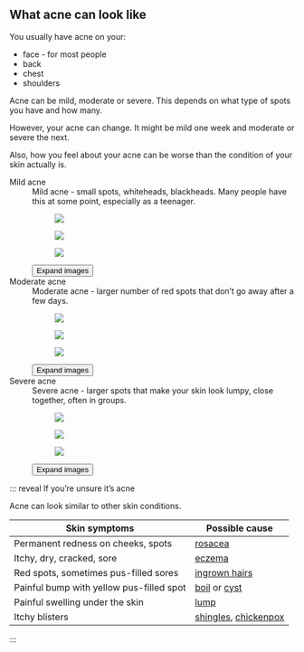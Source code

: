 ## What acne can look like 

You usually have acne on your: 

- face - for most people
- back
- chest 
- shoulders

Acne can be mild, moderate or severe. This depends on what type of spots you have and how many. 

However, your acne can change. It might be mild one week and moderate or severe the next. 

Also, how you feel about your acne can be worse than the condition of your skin actually is. 

<dl>

<dt>Mild acne</dt>
<dd>Mild acne - small spots, whiteheads, blackheads. Many people have this at some point, especially as a teenager.</dd>
<dd>
  <article class="figure-list is-collapsed no-captions" id="acne-mild">
    <div class="figure-list__body figure-list--preview">
      <div class="figure-list--col two-thirds">
        <figure id="acne-mild-1" class="figure-list__figure">
          <img src="/images/acne/acne-mild-3_640.jpg" />
        </figure>
      </div>
      <div class="figure-list--col one-third">
        <figure id="acne-mild-2" class="figure-list__figure">
          <img src="/images/acne/acne-mild-1_640.jpg" />
        </figure>
        <figure id="acne-mild-3" class="figure-list__figure">
          <img src="/images/acne/acne-mild-2_640.jpg" />
        </figure>
      </div>
    </div>
    <button type="button" class="figure-list__btn">Expand images</button>
  </article>
</dd>

<dt>Moderate acne</dt>
<dd>Moderate acne - larger number of red spots that don’t go away after a few days.</dd>
<dd>
  <article class="figure-list is-collapsed no-captions" id="acne-moderate">
    <div class="figure-list__body figure-list--preview">
      <div class="figure-list--col two-thirds">
        <figure id="acne-moderate-1" class="figure-list__figure">
          <img src="/images/acne/acne-moderate-3_640.jpg" />
        </figure>
      </div>
      <div class="figure-list--col one-third">
        <figure id="acne-moderate-2" class="figure-list__figure">
          <img src="/images/acne/acne-moderate-2_640.jpg" />
        </figure>
        <figure id="acne-moderate-3" class="figure-list__figure">
          <img src="/images/acne/acne-moderate-1_640.jpg" />
        </figure>
      </div>
    </div>
    <button type="button" class="figure-list__btn">Expand images</button>
  </article>
</dd>

<dt>Severe acne</dt>
<dd>Severe acne - larger spots that make your skin look lumpy, close together, often in groups.</dd>
  <dd>
    <article class="figure-list is-collapsed no-captions" id="acne-severe">
      <div class="figure-list__body figure-list--preview">
        <div class="figure-list--col two-thirds">
          <figure id="acne-severe-1" class="figure-list__figure">
            <img src="/images/acne/acne-severe-2_640.jpg" />
          </figure>
        </div>
        <div class="figure-list--col one-third">
          <figure id="acne-severe-2" class="figure-list__figure">
            <img src="/images/acne/acne-severe-1_640.jpg" />
          </figure>
          <figure id="acne-severe-3" class="figure-list__figure">
            <img src="/images/acne/acne-severe-3_640.jpg" />
          </figure>
        </div>
      </div>
      <button type="button" class="figure-list__btn">Expand images</button>
    </article>
  </dd>
</dl>

::: reveal If you’re unsure it’s acne

Acne can look similar to other skin conditions.

| Skin symptoms | Possible cause | 
| -------- | -------- |
| Permanent redness on cheeks, spots | [rosacea](http://www.nhs.uk/Conditions/Rosacea/Pages/Introduction.aspx) 
| Itchy, dry, cracked, sore | [eczema](http://www.nhs.uk/Conditions/Eczema-(atopic)/Pages/Introduction.aspx) | 
| Red spots, sometimes pus-filled sores | [ingrown hairs](http://www.nhs.uk/conditions/ingrown-hairs/Pages/Introduction.aspx) | 
| Painful bump with yellow pus-filled spot | [boil](http://www.nhs.uk/conditions/Boils/Pages/Introduction.aspx) or [cyst](http://www.nhs.uk/conditions/skin-cyst/Pages/Introduction.aspx) | 
| Painful swelling under the skin | [lump](http://www.nhs.uk/conditions/lumps-swellings/Pages/Introduction.aspx) |
| Itchy blisters | [shingles](https://beta.nhs.uk/conditions/shingles), [chickenpox](http://www.nhs.uk/conditions/Chickenpox/Pages/Introduction.aspx) |

:::